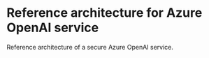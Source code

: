 # Reference architecture for Azure OpenAI service 
Reference architecture of a secure Azure OpenAI service.
